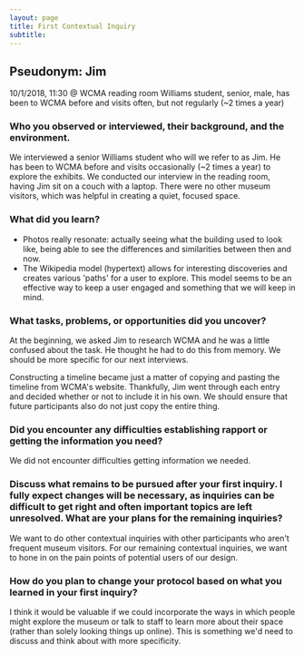 ```yaml
---
layout: page
title: First Contextual Inquiry
subtitle: 
---
```

## Pseudonym: Jim 
10/1/2018, 11:30 @ WCMA reading room
Williams student, senior, male, has been to WCMA before and visits often, but not regularly (~2 times a year)

### Who you observed or interviewed, their background, and the environment.

We interviewed a senior Williams student who will we refer to as Jim. He has been to WCMA before and visits occasionally (~2 times a year) to explore the exhibits. We conducted our interview in the reading room, having Jim sit on a couch with a laptop. There were no other museum visitors, which was helpful in creating a quiet, focused space.

### What did you learn?

- Photos really resonate: actually seeing what the building used to look like, being able to see the differences and similarities between then and now.
- The Wikipedia model (hypertext) allows for interesting discoveries and creates various 'paths' for a user to explore. This model seems to be an effective way to keep a user engaged and something that we will keep in mind.

### What tasks, problems, or opportunities did you uncover?

At the beginning, we asked Jim to research WCMA and he was a little confused about the task. He thought he had to do this from memory. We should be more specific for our next interviews. 

Constructing a timeline became just a matter of copying and pasting the timeline from WCMA's website. Thankfully, Jim went through each entry and decided whether or not to include it in his own. We should ensure that future participants also do not just copy the entire thing.

### Did you encounter any difficulties establishing rapport or getting the information you need?

We did not encounter difficulties getting information we needed.

### Discuss what remains to be pursued after your first inquiry. I fully expect changes will be necessary, as inquiries can be difficult to get right and often important topics are left unresolved. What are your plans for the remaining inquiries?

We want to do other contextual inquiries with other participants who aren't frequent museum visitors. For our remaining contextual inquiries, we want to hone in on the pain points of potential users of our design. 

### How do you plan to change your protocol based on what you learned in your first inquiry?

I think it would be valuable if we could incorporate the ways in which people might explore the museum or talk to staff to learn more about their space (rather than solely looking things up online). This is something we'd need to discuss and think about with more specificity.
